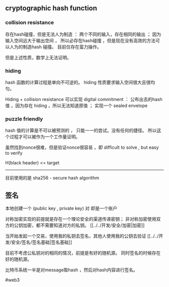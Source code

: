 
## cryptographic hash function

### collision resistance

存在hash碰撞，但是无法人为制造 ： 两个不同的输入，存在相同的输出 ； 因为输入空间远大于输出空间 ， 所以必存在hash碰撞 ，但是现在没有高效的方法可以人为的制造hash 碰撞。 目前仅存在蛮力操作。

但是上述性质，数学上无法证明。

### hiding

hash 函数的计算过程是单向不可逆的。
hiding 性质要求输入空间很大且很均匀。

Hiding +  collision resistance 可以实现 digital commitment ： 公布出去的hash值 ，因为存在 hiding ，所以无法知道原值 ； 实现一个 sealed envelope 

### puzzle friendly

hash 值的计算是不可以被预测的 ， 只能一一的尝试。没有任何的捷径。
所以这个过程才可以被作为一个工作量证明。

虽然找到nonce很难，但是验证nonce很容易 ，即 difficult to solve , but easy to verify

H(black header) <= target 

---

目前使用的是 sha256 - secure hash algorithm 


## 签名

本地创建一个 (public key , private key) 对 即是一个账户

对称加密实现的前提就是存在一个理论安全的渠道传递密钥；
非对称加密使用双方的公钥加密，都不需要知道对方的私钥。 [[../../开发/安全/加密|加密]]

当开始发起一个交易，使用我的私钥去签名，其他人使用我的公钥去验证
[[../../开发/安全/签名/签名基础|签名基础]]

目前不考虑公私钥对的相同的情况，前提是有好的随机源。
同时签名的时候存在好的随机源。

比特币系统一半是对message取hash ，然后对hash内容进行签名。

#web3